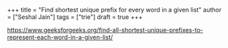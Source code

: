 +++
title = "Find shortest unique prefix for every word in a given list"
author = ["Seshal Jain"]
tags = ["trie"]
draft = true
+++

<https://www.geeksforgeeks.org/find-all-shortest-unique-prefixes-to-represent-each-word-in-a-given-list/>
